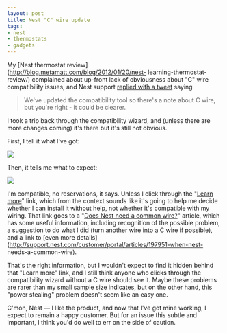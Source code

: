 ```yaml
---
layout: post
title: Nest "C" wire update
tags:
- nest
- thermostats
- gadgets
---
```

My [Nest thermostat review](http://blog.metamatt.com/blog/2012/01/20/nest-
learning-thermostat-review/) complained about up-front lack of obviousness
about "C" wire compatibility issues, and Nest support [replied with a
tweet](https://twitter.com/#!/nest/status/160464579711877120) saying

> We've updated the compatibility tool so there's a note about C wire, but
you're right - it could be clearer.

I took a trip back through the compatibility wizard, and (unless there are
more changes coming) it's there but it's still not obvious.

First, I tell it what I've got:

![](http://farm8.staticflickr.com/7001/6733277723_e2c7b691a7_z.jpg)

Then, it tells me what to expect:

![](http://farm8.staticflickr.com/7167/6733277795_b182cdd286_z.jpg)

I'm compatible, no reservations, it says. Unless I click through the "[Learn
more](http://support.nest.com/customer/portal/articles/285077)" link, which
from the context sounds like it's going to help me decide whether I can
install it without help, not whether it's compatible with my wiring. That link
goes to a "[Does Nest need a common
wire?](http://support.nest.com/customer/portal/articles/285077)" article,
which has some useful information, including recognition of the possible
problem, a suggestion to do what I did (turn another wire into a C wire if
possible), and a link to [even more
details](http://support.nest.com/customer/portal/articles/197951-when-nest-
needs-a-common-wire).

That's the right information, but I wouldn't expect to find it hidden behind
that "Learn more" link, and I still think anyone who clicks through the
compatibility wizard without a C wire should see it. Maybe these problems are
rarer than my small sample size indicates, but on the other hand, this "power
stealing" problem doesn't seem like an easy one.

C'mon, Nest — I like the product, and now that I've got mine working, I expect
to remain a happy customer. But for an issue this subtle and important, I
think you'd do well to err on the side of caution.

